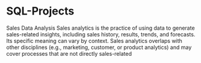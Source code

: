 # SQL-Projects
Sales Data Analysis
Sales analytics is the practice of using data to generate sales-related insights, including sales history, results, trends, and forecasts. Its specific meaning can vary by context. Sales analytics overlaps with other disciplines (e.g., marketing, customer, or product analytics) and may cover processes that are not directly sales-related
